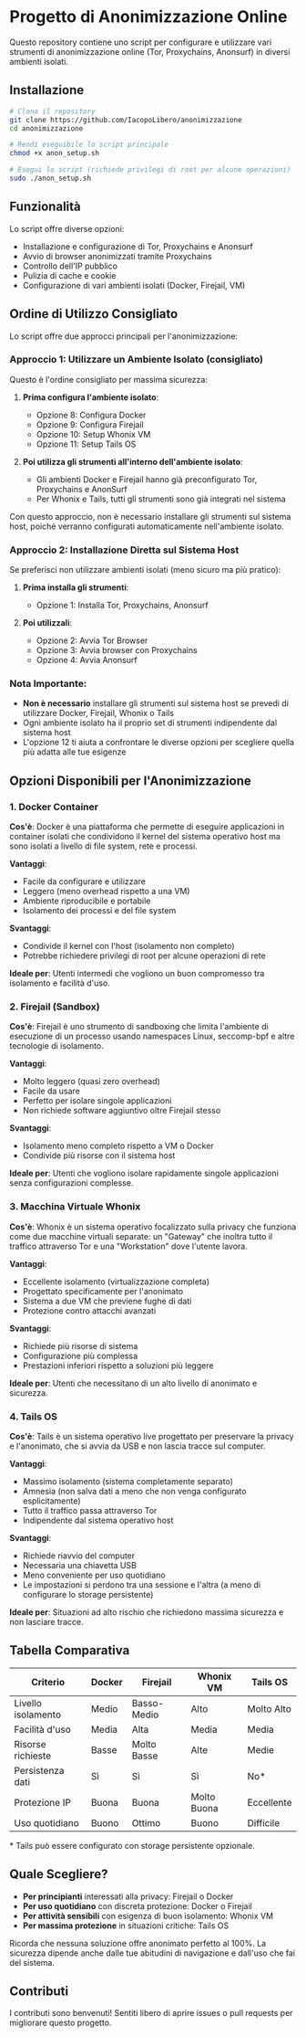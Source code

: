 # Progetto di Anonimizzazione Online

Questo repository contiene uno script per configurare e utilizzare vari strumenti di anonimizzazione online (Tor, Proxychains, Anonsurf) in diversi ambienti isolati.

## Installazione

```bash
# Clona il repository
git clone https://github.com/IacopoLibero/anonimizzazione
cd anonimizzazione

# Rendi eseguibile lo script principale
chmod +x anon_setup.sh

# Esegui lo script (richiede privilegi di root per alcune operazioni)
sudo ./anon_setup.sh
```

## Funzionalità

Lo script offre diverse opzioni:
- Installazione e configurazione di Tor, Proxychains e Anonsurf
- Avvio di browser anonimizzati tramite Proxychains
- Controllo dell'IP pubblico
- Pulizia di cache e cookie
- Configurazione di vari ambienti isolati (Docker, Firejail, VM)

## Ordine di Utilizzo Consigliato

Lo script offre due approcci principali per l'anonimizzazione:

### Approccio 1: Utilizzare un Ambiente Isolato (consigliato)

Questo è l'ordine consigliato per massima sicurezza:

1. **Prima configura l'ambiente isolato**:
   - Opzione 8: Configura Docker
   - Opzione 9: Configura Firejail
   - Opzione 10: Setup Whonix VM
   - Opzione 11: Setup Tails OS

2. **Poi utilizza gli strumenti all'interno dell'ambiente isolato**:
   - Gli ambienti Docker e Firejail hanno già preconfigurato Tor, Proxychains e AnonSurf
   - Per Whonix e Tails, tutti gli strumenti sono già integrati nel sistema

Con questo approccio, non è necessario installare gli strumenti sul sistema host, poiché verranno configurati automaticamente nell'ambiente isolato.

### Approccio 2: Installazione Diretta sul Sistema Host

Se preferisci non utilizzare ambienti isolati (meno sicuro ma più pratico):

1. **Prima installa gli strumenti**:
   - Opzione 1: Installa Tor, Proxychains, Anonsurf
   
2. **Poi utilizzali**:
   - Opzione 2: Avvia Tor Browser
   - Opzione 3: Avvia browser con Proxychains
   - Opzione 4: Avvia Anonsurf

### Nota Importante:
- **Non è necessario** installare gli strumenti sul sistema host se prevedi di utilizzare Docker, Firejail, Whonix o Tails
- Ogni ambiente isolato ha il proprio set di strumenti indipendente dal sistema host
- L'opzione 12 ti aiuta a confrontare le diverse opzioni per scegliere quella più adatta alle tue esigenze

## Opzioni Disponibili per l'Anonimizzazione

### 1. Docker Container

**Cos'è**: Docker è una piattaforma che permette di eseguire applicazioni in container isolati che condividono il kernel del sistema operativo host ma sono isolati a livello di file system, rete e processi.

**Vantaggi**:
- Facile da configurare e utilizzare
- Leggero (meno overhead rispetto a una VM)
- Ambiente riproducibile e portabile
- Isolamento dei processi e del file system

**Svantaggi**:
- Condivide il kernel con l'host (isolamento non completo)
- Potrebbe richiedere privilegi di root per alcune operazioni di rete

**Ideale per**: Utenti intermedi che vogliono un buon compromesso tra isolamento e facilità d'uso.

### 2. Firejail (Sandbox)

**Cos'è**: Firejail è uno strumento di sandboxing che limita l'ambiente di esecuzione di un processo usando namespaces Linux, seccomp-bpf e altre tecnologie di isolamento.

**Vantaggi**:
- Molto leggero (quasi zero overhead)
- Facile da usare
- Perfetto per isolare singole applicazioni
- Non richiede software aggiuntivo oltre Firejail stesso

**Svantaggi**:
- Isolamento meno completo rispetto a VM o Docker
- Condivide più risorse con il sistema host

**Ideale per**: Utenti che vogliono isolare rapidamente singole applicazioni senza configurazioni complesse.

### 3. Macchina Virtuale Whonix

**Cos'è**: Whonix è un sistema operativo focalizzato sulla privacy che funziona come due macchine virtuali separate: un "Gateway" che inoltra tutto il traffico attraverso Tor e una "Workstation" dove l'utente lavora.

**Vantaggi**:
- Eccellente isolamento (virtualizzazione completa)
- Progettato specificamente per l'anonimato
- Sistema a due VM che previene fughe di dati
- Protezione contro attacchi avanzati

**Svantaggi**:
- Richiede più risorse di sistema
- Configurazione più complessa
- Prestazioni inferiori rispetto a soluzioni più leggere

**Ideale per**: Utenti che necessitano di un alto livello di anonimato e sicurezza.

### 4. Tails OS

**Cos'è**: Tails è un sistema operativo live progettato per preservare la privacy e l'anonimato, che si avvia da USB e non lascia tracce sul computer.

**Vantaggi**:
- Massimo isolamento (sistema completamente separato)
- Amnesia (non salva dati a meno che non venga configurato esplicitamente)
- Tutto il traffico passa attraverso Tor
- Indipendente dal sistema operativo host

**Svantaggi**:
- Richiede riavvio del computer
- Necessaria una chiavetta USB
- Meno conveniente per uso quotidiano
- Le impostazioni si perdono tra una sessione e l'altra (a meno di configurare lo storage persistente)

**Ideale per**: Situazioni ad alto rischio che richiedono massima sicurezza e non lasciare tracce.

## Tabella Comparativa

| Criterio          | Docker     | Firejail   | Whonix VM  | Tails OS   |
|-------------------|------------|------------|------------|------------|
| Livello isolamento| Medio      | Basso-Medio| Alto       | Molto Alto |
| Facilità d'uso    | Media      | Alta       | Media      | Media      |
| Risorse richieste | Basse      | Molto Basse| Alte       | Medie      |
| Persistenza dati  | Sì         | Sì         | Sì         | No*        |
| Protezione IP     | Buona      | Buona      | Molto Buona| Eccellente |
| Uso quotidiano    | Buono      | Ottimo     | Buono      | Difficile  |

\* Tails può essere configurato con storage persistente opzionale.

## Quale Scegliere?

- **Per principianti** interessati alla privacy: Firejail o Docker
- **Per uso quotidiano** con discreta protezione: Docker o Firejail
- **Per attività sensibili** con esigenza di buon isolamento: Whonix VM
- **Per massima protezione** in situazioni critiche: Tails OS

Ricorda che nessuna soluzione offre anonimato perfetto al 100%. La sicurezza dipende anche dalle tue abitudini di navigazione e dall'uso che fai del sistema.

## Contributi

I contributi sono benvenuti! Sentiti libero di aprire issues o pull requests per migliorare questo progetto.